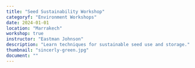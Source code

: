 ```yaml
---
title: "Seed Sustainability Workshop"
categoryf: "Environment Workshops"
date: 2024-01-01
location: "Marrakech"
workshop: true
instructor: "Eastman Johnson"
description: "Learn techniques for sustainable seed use and storage."
thumbnail: "sincerly-green.jpg"
document: ""
---
```


